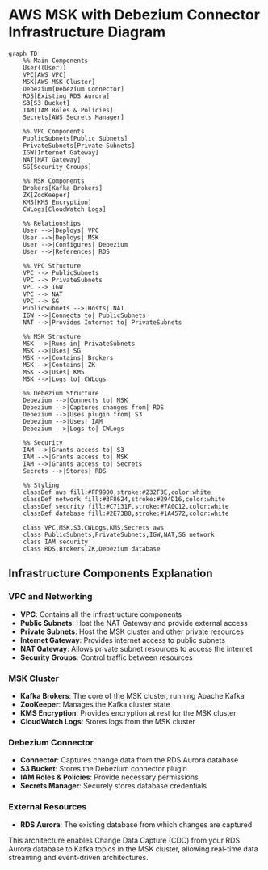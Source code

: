 # AWS MSK with Debezium Connector Infrastructure Diagram

```mermaid
graph TD
    %% Main Components
    User((User))
    VPC[AWS VPC]
    MSK[AWS MSK Cluster]
    Debezium[Debezium Connector]
    RDS[Existing RDS Aurora]
    S3[S3 Bucket]
    IAM[IAM Roles & Policies]
    Secrets[AWS Secrets Manager]
    
    %% VPC Components
    PublicSubnets[Public Subnets]
    PrivateSubnets[Private Subnets]
    IGW[Internet Gateway]
    NAT[NAT Gateway]
    SG[Security Groups]
    
    %% MSK Components
    Brokers[Kafka Brokers]
    ZK[ZooKeeper]
    KMS[KMS Encryption]
    CWLogs[CloudWatch Logs]
    
    %% Relationships
    User -->|Deploys| VPC
    User -->|Deploys| MSK
    User -->|Configures| Debezium
    User -->|References| RDS
    
    %% VPC Structure
    VPC --> PublicSubnets
    VPC --> PrivateSubnets
    VPC --> IGW
    VPC --> NAT
    VPC --> SG
    PublicSubnets -->|Hosts| NAT
    IGW -->|Connects to| PublicSubnets
    NAT -->|Provides Internet to| PrivateSubnets
    
    %% MSK Structure
    MSK -->|Runs in| PrivateSubnets
    MSK -->|Uses| SG
    MSK -->|Contains| Brokers
    MSK -->|Contains| ZK
    MSK -->|Uses| KMS
    MSK -->|Logs to| CWLogs
    
    %% Debezium Structure
    Debezium -->|Connects to| MSK
    Debezium -->|Captures changes from| RDS
    Debezium -->|Uses plugin from| S3
    Debezium -->|Uses| IAM
    Debezium -->|Logs to| CWLogs
    
    %% Security
    IAM -->|Grants access to| S3
    IAM -->|Grants access to| MSK
    IAM -->|Grants access to| Secrets
    Secrets -->|Stores| RDS
    
    %% Styling
    classDef aws fill:#FF9900,stroke:#232F3E,color:white
    classDef network fill:#3F8624,stroke:#294D16,color:white
    classDef security fill:#C7131F,stroke:#7A0C12,color:white
    classDef database fill:#2E73B8,stroke:#1A4572,color:white
    
    class VPC,MSK,S3,CWLogs,KMS,Secrets aws
    class PublicSubnets,PrivateSubnets,IGW,NAT,SG network
    class IAM security
    class RDS,Brokers,ZK,Debezium database
```

## Infrastructure Components Explanation

### VPC and Networking
- **VPC**: Contains all the infrastructure components
- **Public Subnets**: Host the NAT Gateway and provide external access
- **Private Subnets**: Host the MSK cluster and other private resources
- **Internet Gateway**: Provides internet access to public subnets
- **NAT Gateway**: Allows private subnet resources to access the internet
- **Security Groups**: Control traffic between resources

### MSK Cluster
- **Kafka Brokers**: The core of the MSK cluster, running Apache Kafka
- **ZooKeeper**: Manages the Kafka cluster state
- **KMS Encryption**: Provides encryption at rest for the MSK cluster
- **CloudWatch Logs**: Stores logs from the MSK cluster

### Debezium Connector
- **Connector**: Captures change data from the RDS Aurora database
- **S3 Bucket**: Stores the Debezium connector plugin
- **IAM Roles & Policies**: Provide necessary permissions
- **Secrets Manager**: Securely stores database credentials

### External Resources
- **RDS Aurora**: The existing database from which changes are captured

This architecture enables Change Data Capture (CDC) from your RDS Aurora database to Kafka topics in the MSK cluster, allowing real-time data streaming and event-driven architectures. 